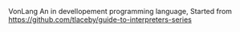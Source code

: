  V o n L a n g 
 
An in devellopement programming language, Started from https://github.com/tlaceby/guide-to-interpreters-series
 
